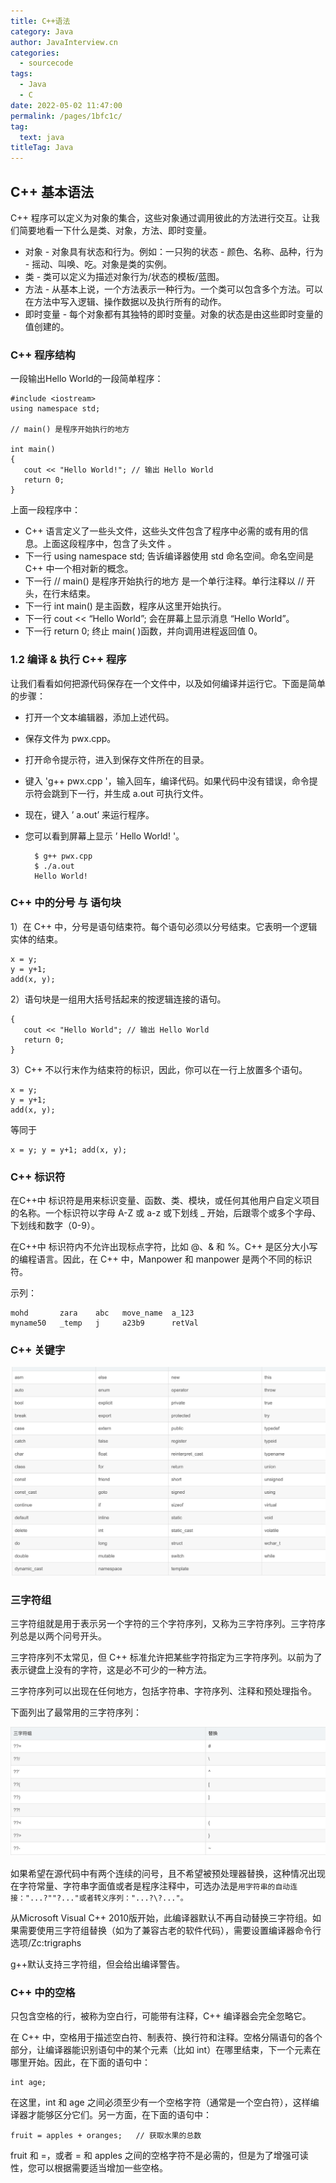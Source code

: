 ```yaml
---
title: C++语法
category: Java
author: JavaInterview.cn
categories: 
  - sourcecode
tags: 
  - Java
  - C
date: 2022-05-02 11:47:00
permalink: /pages/1bfc1c/
tag: 
  text: java
titleTag: Java
---
```


## C++ 基本语法
C++ 程序可以定义为对象的集合，这些对象通过调用彼此的方法进行交互。让我们简要地看一下什么是类、对象，方法、即时变量。

- 对象 - 对象具有状态和行为。例如：一只狗的状态 - 颜色、名称、品种，行为 - 摇动、叫唤、吃。对象是类的实例。
- 类 - 类可以定义为描述对象行为/状态的模板/蓝图。
- 方法 - 从基本上说，一个方法表示一种行为。一个类可以包含多个方法。可以在方法中写入逻辑、操作数据以及执行所有的动作。
- 即时变量 - 每个对象都有其独特的即时变量。对象的状态是由这些即时变量的值创建的。
### C++ 程序结构

一段输出Hello World的一段简单程序：

    #include <iostream>
    using namespace std;
     
    // main() 是程序开始执行的地方
     
    int main()
    {
       cout << "Hello World!"; // 输出 Hello World
       return 0;
    }
上面一段程序中：

- C++ 语言定义了一些头文件，这些头文件包含了程序中必需的或有用的信息。上面这段程序中，包含了头文件 。
- 下一行 using namespace std; 告诉编译器使用 std 命名空间。命名空间是 C++ 中一个相对新的概念。
- 下一行 // main() 是程序开始执行的地方 是一个单行注释。单行注释以 // 开头，在行末结束。
- 下一行 int main() 是主函数，程序从这里开始执行。
- 下一行 cout << “Hello World”; 会在屏幕上显示消息 “Hello World”。
- 下一行 return 0; 终止 main( )函数，并向调用进程返回值 0。

### 1.2 编译 & 执行 C++ 程序

让我们看看如何把源代码保存在一个文件中，以及如何编译并运行它。下面是简单的步骤：

- 打开一个文本编辑器，添加上述代码。
- 保存文件为 pwx.cpp。
- 打开命令提示符，进入到保存文件所在的目录。
- 键入 'g++ pwx.cpp '，输入回车，编译代码。如果代码中没有错误，命令提示符会跳到下一行，并生成 a.out 可执行文件。
- 现在，键入 ’ a.out’ 来运行程序。
- 您可以看到屏幕上显示 ’ Hello World! '。

        $ g++ pwx.cpp
        $ ./a.out
        Hello World!

### C++ 中的分号 与 语句块

1）在 C++ 中，分号是语句结束符。每个语句必须以分号结束。它表明一个逻辑实体的结束。

    x = y;
    y = y+1;
    add(x, y);

2）语句块是一组用大括号括起来的按逻辑连接的语句。

    {
       cout << "Hello World"; // 输出 Hello World
       return 0;
    }

3）C++ 不以行末作为结束符的标识，因此，你可以在一行上放置多个语句。

    x = y;
    y = y+1;
    add(x, y);

等同于

    x = y; y = y+1; add(x, y);
    
### C++ 标识符

在C++中 标识符是用来标识变量、函数、类、模块，或任何其他用户自定义项目的名称。一个标识符以字母 A-Z 或 a-z 或下划线 _ 开始，后跟零个或多个字母、下划线和数字（0-9）。

在C++中 标识符内不允许出现标点字符，比如 @、& 和 %。C++ 是区分大小写的编程语言。因此，在 C++ 中，Manpower 和 manpower 是两个不同的标识符。

示列：

    mohd       zara    abc   move_name  a_123
    myname50   _temp   j     a23b9      retVal

### C++ 关键字

![](../../../media/pictures/sourcecode/c++.png)


### 三字符组

三字符组就是用于表示另一个字符的三个字符序列，又称为三字符序列。三字符序列总是以两个问号开头。

三字符序列不太常见，但 C++ 标准允许把某些字符指定为三字符序列。以前为了表示键盘上没有的字符，这是必不可少的一种方法。

三字符序列可以出现在任何地方，包括字符串、字符序列、注释和预处理指令。

下面列出了最常用的三字符序列：

![](../../../media/pictures/sourcecode/threechar.png)


如果希望在源代码中有两个连续的问号，且不希望被预处理器替换，这种情况出现在字符常量、字符串字面值或者是程序注释中，可选办法是`用字符串的自动连接："...?""?..."或者转义序列："...?\?..."。`

从Microsoft Visual C++ 2010版开始，此编译器默认不再自动替换三字符组。如果需要使用三字符组替换（如为了兼容古老的软件代码），需要设置编译器命令行选项/Zc:trigraphs

g++默认支持三字符组，但会给出编译警告。

### C++ 中的空格

只包含空格的行，被称为空白行，可能带有注释，C++ 编译器会完全忽略它。

在 C++ 中，空格用于描述空白符、制表符、换行符和注释。空格分隔语句的各个部分，让编译器能识别语句中的某个元素（比如 int）在哪里结束，下一个元素在哪里开始。因此，在下面的语句中：

    int age;
在这里，int 和 age 之间必须至少有一个空格字符（通常是一个空白符），这样编译器才能够区分它们。另一方面，在下面的语句中：

    fruit = apples + oranges;   // 获取水果的总数
fruit 和 =，或者 = 和 apples 之间的空格字符不是必需的，但是为了增强可读性，您可以根据需要适当增加一些空格。


